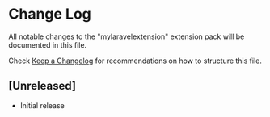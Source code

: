 # Change Log

All notable changes to the "mylaravelextension" extension pack will be documented in this file.

Check [Keep a Changelog](http://keepachangelog.com/) for recommendations on how to structure this file.

## [Unreleased]

- Initial release
